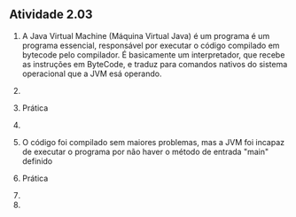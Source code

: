 
## Atividade 2.03

1. A Java Virtual Machine (Máquina Virtual Java) é um programa é um programa essencial, responsável por executar o código compilado em bytecode pelo compilador. É basicamente um interpretador, que recebe as instruções em ByteCode, e traduz para comandos nativos do sistema operacional que a JVM esá operando.

2.

3. Prática

4.

5. O código foi compilado sem maiores problemas, mas a JVM foi incapaz de executar o programa por não haver o método de entrada "main" definido

6. Prática

7.

8.
